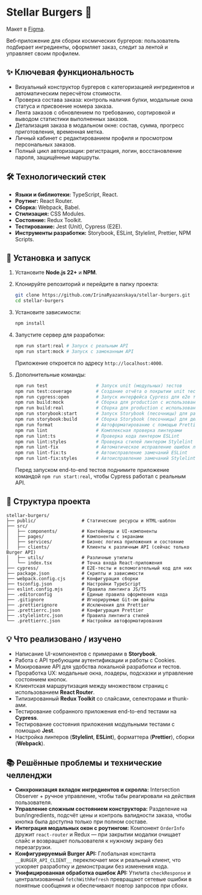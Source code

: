 # Stellar Burgers 🍔

Макет в
[Figma](<https://figma.com/file/vIywAvqfkOIRWGOkfOnReY/React-Fullstack_-Проектные-задачи-(3-месяца)_external_link?node-id=0-1>).

Веб‑приложение для сборки космических бургеров: пользователь подбирает ингредиенты, оформляет заказ,
следит за лентой и управляет своим профилем.

## ✨ Ключевая функциональность

- Визуальный конструктор бургеров с категоризацией ингредиентов и автоматическим пересчётом
  стоимости.
- Проверка состава заказа: контроль наличия булки, модальные окна статуса и присвоение номера
  заказа.
- Лента заказов с обновлением по требованию, сортировкой и выводом статистики выполненных заказов.
- Детализация заказа в модальном окне: состав, сумма, прогресс приготовления, временная метка.
- Личный кабинет с редактированием профиля и просмотром персональных заказов.
- Полный цикл авторизации: регистрация, логин, восстановление пароля, защищённые маршруты.

## 🛠️ Технологический стек

- **Языки и библиотеки:** TypeScript, React.
- **Роутинг:** React Router.
- **Сборка:** Webpack, Babel.
- **Стилизация:** CSS Modules.
- **Состояние:** Redux Toolkit.
- **Тестирование:** Jest (Unit), Cypress (E2E).
- **Инструменты разработки:** Storybook, ESLint, Stylelint, Prettier, NPM Scripts.

## 🚀 Установка и запуск

1. Установите **Node.js 22+** и **NPM**.
2. Клонируйте репозиторий и перейдите в папку проекта:

   ```bash
   git clone https://github.com/IrinaRyazanskaya/stellar-burgers.git
   cd stellar-burgers
   ```

3. Установите зависимости:

   ```bash
   npm install
   ```

4. Запустите сервер для разработки:

   ```bash
   npm run start:real # Запуск с реальным API
   npm run start:mock # Запуск с замоканным API
   ```

   Приложение откроется по адресу `http://localhost:4000`.

5. Дополнительные команды:

   ```bash
   npm run test                  # Запуск unit (модульных) тестов
   npm run test:coverage         # Создание отчёта о покрытии unit тестами
   npm run cypress:open          # Запуск интерфейса Cypress для e2e тестов
   npm run build:mock            # Сборка для production с использованием мокового API
   npm run build:real            # Сборка для production с использованием реального API
   npm run storybook:start       # Запуск Storybook (песочницы) для разработки компонентов
   npm run storybook:build       # Сборка Storybook (песочницы) для демонстрации компонентов
   npm run format                # Автоформатирование с помощью Prettier
   npm run lint                  # Комплексная проверка линтерами
   npm run lint:ts               # Проверка кода линтером ESLint
   npm run lint:styles           # Проверка стилей линтером Stylelint
   npm run lint-fix              # Автоматическое исправление ошибок линтинга
   npm run lint-fix:ts           # Автоисправление замечаний ESLint
   npm run lint-fix:styles       # Автоисправление замечаний Stylelint
   ```

   Перед запуском end-to-end тестов поднимите приложение командой `npm run start:real`, чтобы
   Cypress работал с реальным API.

## 📁 Структура проекта

```text
stellar-burgers/
├── public/                 # Статические ресурсы и HTML-шаблон
├── src/
│   ├── components/         # Контейнеры и UI-компоненты
│   ├── pages/              # Компоненты с экранами
│   ├── services/           # Бизнес логика приложения и состояние
│   ├── clients/            # Клиенты к различным API (сейчас только Burger API)
│   ├── utils/              # Различные утилиты
│   └── index.tsx           # Точка входа React-приложения
├── cypress/                # E2E-тесты и вспомогательный код для них
├── package.json            # Скрипты и зависимости
├── webpack.config.cjs      # Конфигурация сборки
├── tsconfig.json           # Настройки TypeScript
├── eslint.config.mjs       # Правила линтинга JS/TS
├── .editorconfig           # Единые правила оформления кода
├── .gitignore              # Игнорируемые Git-ом файлы
├── .prettierignore         # Исключения для Prettier
├── .prettierrc.json        # Конфигурация Prettier
├── .stylelintrc.json       # Правила линтинга стилей
└── .prettierrc.json        # Настройки автоформатирования
```

## 💡 Что реализовано / изучено

- Написание UI-компонентов с примерами в **Storybook**.
- Работа с API требующим аутентификации и работы с Cookies.
- Мокирование API для удобства локальной разработки и тестов.
- Проработка UX: модальные окна, лоадеры, подсказки и управление состоянием кнопок.
- Клиентская маршрутизация между множеством страниц с использованием **React Router**.
- Типизированный **Redux Toolkit** со слайсами, селекторами и thunk-ами.
- Тестирование собранного приложения end-to-end тестами на **Cypress**.
- Тестирование состояния приложения модульными тестами с помощью **Jest**.
- Настройка линтеров (**Stylelint**, **ESLint**), форматтера (**Prettier**), сборки (**Webpack**).

## 📚 Решённые проблемы и технические челленджи

- **Синхронизация вкладок ингредиентов и скролла:** Intersection Observer + ручное управление, чтобы
  табы реагировали на действия пользователя.
- **Управление сложным состоянием конструктора:** Разделение на bun/ingredients, подсчёт цены и
  контроль валидности заказа, чтобы кнопка была доступна только при полном составе.
- **Интеграция модальных окон с роутингом:** Компонент `OrderInfo` дружит `react-router` и Redux —
  при закрытии модалки очищает слайс и возвращает пользователя к нужному экрану без перезагрузки.
- **Конфигурируемый Burger API:** Глобальная константа `__BURGER_API_CLIENT__` переключает мок и
  реальный клиент, что ускоряет разработку и демонстрации без изменения кода.
- **Унифицированная обработка ошибок API:** Утилита `checkResponse` и централизованный
  `fetchWithRefresh` превращают сетевые ошибки в понятные сообщения и обеспечивают повтор запросов
  при сбоях.
